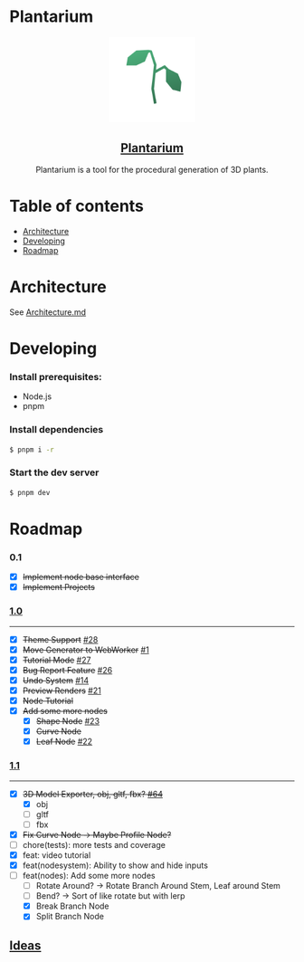 # Plantarium

<div align="center">

<img src="frontend/static/favicon/favicon.svg" width="30%"/>

<a href="https://plant.jim-fx.com/"><h2 align="center">Plantarium</h2></a>

  <p align="center">
    Plantarium is a tool for the procedural generation of 3D plants.
  </p>

</div>

# Table of contents

- [Architecture](#architecture)
- [Developing](#developing)
- [Roadmap](#roadmap)

# Architecture

See [Architecture.md](./ARCHITECTURE.md)

# Developing

### Install prerequisites:

- Node.js
- pnpm

### Install dependencies

```bash
$ pnpm i -r
```

### Start the dev server

```bash
$ pnpm dev
```

# Roadmap

### 0.1

- [x] ~~Implement node base interface~~
- [x] ~~Implement Projects~~

### [1.0](https://git.jim-fx.com/max/plantarium/milestone/1)

---

- [x] ~~Theme Support~~ [#28](https://git.jim-fx.com/max/plantarium/issues/28)
- [x] ~~Move Generator to WebWorker~~ [#1](https://git.jim-fx.com/max/plantarium/issues/1)
- [x] ~~Tutorial Mode~~ [#27](https://git.jim-fx.com/max/plantarium/issues/27)
- [x] ~~Bug Report Feature~~ [#26](https://git.jim-fx.com/max/plantarium/issues/26)
- [x] ~~Undo System~~ [#14](https://git.jim-fx.com/max/plantarium/issues/14)
- [x] ~~Preview Renders~~ [#21](https://git.jim-fx.com/max/plantarium/issues/21)
- [x] ~~Node Tutorial~~
- [x] ~~Add some more nodes~~
  - [x] ~~Shape Node~~ [#23](https://git.jim-fx.com/max/plantarium/issues/23)
  - [x] ~~Curve Node~~
  - [x] ~~Leaf Node~~ [#22](https://git.jim-fx.com/max/plantarium/issues/22)

### [1.1](https://git.jim-fx.com/max/plantarium/milestone/2)

---

- [x] ~~3D Model Exporter, obj, gltf, fbx? [#64](https://github.com/jim-fx/plantarium/issues/64)~~
  - [x] obj
  - [ ] gltf
  - [ ] fbx
- [x] ~~Fix Curve Node -> Maybe Profile Node?~~
- [ ] chore(tests): more tests and coverage
- [x] feat: video tutorial
- [x] feat(nodesystem): Ability to show and hide inputs
- [ ] feat(nodes): Add some more nodes
  - [ ] Rotate Around? -> Rotate Branch Around Stem, Leaf around Stem
  - [ ] Bend? ->  Sort of like rotate but with lerp
  - [x] Break Branch Node
  - [x] Split Branch Node

## [Ideas](./ideas/)
